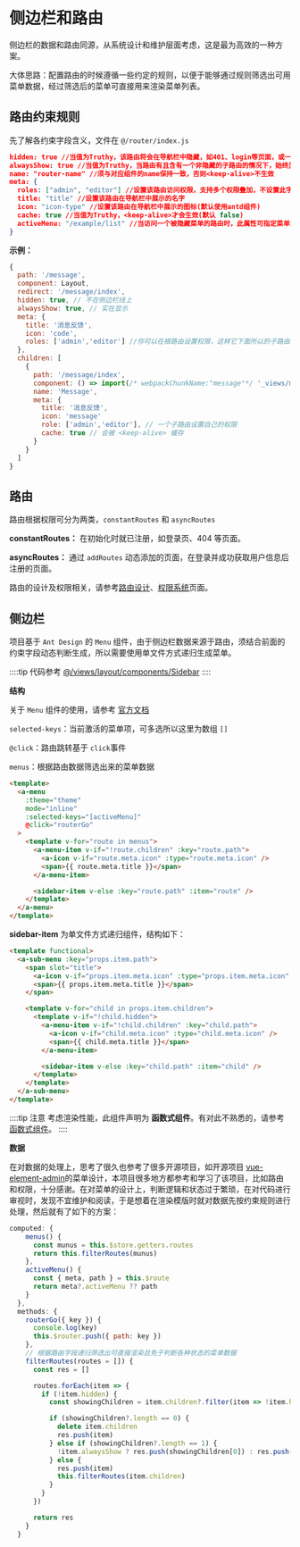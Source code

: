 # 侧边栏和路由

侧边栏的数据和路由同源，从系统设计和维护层面考虑，这是最为高效的一种方案。

大体思路：配置路由的时候遵循一些约定的规则，以便于能够通过规则筛选出可用菜单数据，经过筛选后的菜单可直接用来渲染菜单列表。

## 路由约束规则

先了解各约束字段含义，文件在 `@/router/index.js`

```json
hidden: true //当值为Truthy，该路由将会在导航栏中隐藏，如401、login等页面，或一些编辑页面/edit/1
alwaysShow: true //当值为Truthy，当路由有且含有一个非隐藏的子路由的情况下，始终显示父级菜单
name: "router-name" //须与对应组件的name保持一致，否则<keep-alive>不生效
meta: {
  roles: ["admin", "editor"] //设置该路由访问权限，支持多个权限叠加，不设置此字段表示无权限限制
  title: "title" //设置该路由在导航栏中展示的名字
  icon: "icon-type" //设置该路由在导航栏中展示的图标(默认使用antd组件)
  cache: true //当值为Truthy，<keep-alive>才会生效(默认 false)
  activeMenu: "/example/list" //当访问一个被隐藏菜单的路由时，此属性可指定菜单激活项
}
```

**示例：**

```js
{
  path: '/message',
  component: Layout,
  redirect: '/message/index',
  hidden: true, // 不在侧边栏线上
  alwaysShow: true, // 实在显示
  meta: {
    title: '消息反馈',
    icon: 'code',
    roles: ['admin','editor'] //你可以在根路由设置权限，这样它下面所以的子路由都继承了这个权限
  },
  children: [
    {
      path: '/message/index',
      component: () => import(/* webpackChunkName:"message"*/ '_views/message/index.vue')
      name: 'Message',
      meta: {
        title: '消息反馈',
        icon: 'message'
        role: ['admin','editor'], // 一个子路由设置自己的权限
        cache: true // 会被 <keep-alive> 缓存
      }
    }
  ]
}
```

## 路由

路由根据权限可分为两类，`constantRoutes` 和 `asyncRoutes`

**constantRoutes：** 在初始化时就已注册，如登录页、404 等页面。

**asyncRoutes：** 通过 `addRoutes` 动态添加的页面，在登录并成功获取用户信息后注册的页面。

路由的设计及权限相关，请参考[路由设计](/guide/advanced/router.md)、[权限系统](/guide/advanced/permission.md)页面。

## 侧边栏

项目基于 `Ant Design` 的 `Menu` 组件，由于侧边栏数据来源于路由，须结合前面的约束字段动态判断生成，所以需要使用单文件方式递归生成菜单。

::::tip 代码参考
[@/views/layout/components/Sidebar](https://github.com/Jaciky/vue-antd-admin/blob/master/src/views/layout/Sidebar.vue)
::::

**结构**

关于 `Menu` 组件的使用，请参考 [官方文档](https://www.antdv.com/components/menu-cn/)

`selected-keys`：当前激活的菜单项，可多选所以这里为数组 `[]`

`@click`：路由跳转基于 `click`事件

`menus`：根据路由数据筛选出来的菜单数据

```html
<template>
  <a-menu
    :theme="theme"
    mode="inline"
    :selected-keys="[activeMenu]"
    @click="routerGo"
  >
    <template v-for="route in menus">
      <a-menu-item v-if="!route.children" :key="route.path">
        <a-icon v-if="route.meta.icon" :type="route.meta.icon" />
        <span>{{ route.meta.title }}</span>
      </a-menu-item>

      <sidebar-item v-else :key="route.path" :item="route" />
    </template>
  </a-menu>
</template>
```

**sidebar-item** 为单文件方式递归组件，结构如下：

```html
<template functional>
  <a-sub-menu :key="props.item.path">
    <span slot="title">
      <a-icon v-if="props.item.meta.icon" :type="props.item.meta.icon" />
      <span>{{ props.item.meta.title }}</span>
    </span>

    <template v-for="child in props.item.children">
      <template v-if="!child.hidden">
        <a-menu-item v-if="!child.children" :key="child.path">
          <a-icon v-if="child.meta.icon" :type="child.meta.icon" />
          <span>{{ child.meta.title }}</span>
        </a-menu-item>

        <sidebar-item v-else :key="child.path" :item="child" />
      </template>
    </template>
  </a-sub-menu>
</template>
```

::::tip 注意
考虑渲染性能，此组件声明为 **函数式组件**。有对此不熟悉的，请参考[函数式组件](https://cn.vuejs.org/v2/guide/render-function.html#%E5%87%BD%E6%95%B0%E5%BC%8F%E7%BB%84%E4%BB%B6)。
::::

**数据**

在对数据的处理上，思考了很久也参考了很多开源项目，如开源项目 [vue-element-admin](https://github.com/PanJiaChen/vue-element-admin/)的菜单设计，本项目很多地方都参考和学习了该项目，比如路由和权限，十分感谢。在对菜单的设计上，判断逻辑和状态过于繁琐，在对代码进行审视时，发现不宜维护和阅读，于是想着在渲染模版时就对数据先按约束规则进行处理，然后就有了如下的方案：

```js
computed: {
    menus() {
      const munus = this.$store.getters.routes
      return this.filterRoutes(munus)
    },
    activeMenu() {
      const { meta, path } = this.$route
      return meta?.activeMenu ?? path
    }
  },
  methods: {
    routerGo({ key }) {
      console.log(key)
      this.$router.push({ path: key })
    },
    // 根据路由字段递归筛选出可直接渲染且免于判断各种状态的菜单数据
    filterRoutes(routes = []) {
      const res = []

      routes.forEach(item => {
        if (!item.hidden) {
          const showingChildren = item.children?.filter(item => !item.hidden)

          if (showingChildren?.length == 0) {
            delete item.children
            res.push(item)
          } else if (showingChildren?.length == 1) {
            !item.alwaysShow ? res.push(showingChildren[0]) : res.push(item)
          } else {
            res.push(item)
            this.filterRoutes(item.children)
          }
        }
      })

      return res
    }
  }
```
